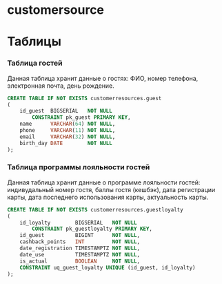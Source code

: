 # customersource



# Таблицы
### Таблица гостей
Данная таблица хранит данные о гостях: ФИО, номер телефона, электронная почта, день рождение.
```sql
CREATE TABLE IF NOT EXISTS customerresources.guest
(
    id_guest  BIGSERIAL   NOT NULL
        CONSTRAINT pk_guest PRIMARY KEY,
    name      VARCHAR(64) NOT NULL,
    phone     VARCHAR(11) NOT NULL,
    email     VARCHAR(32) NOT NULL,
    birth_day DATE        NOT NULL
);
```

### Таблица программы лояльности гостей
Данная таблица хранит данные о программе лояльности гостей: индивудальный номер гостя, баллы гостя (кешбэк), дата регистрации карты, дата последнего использования карты, актуальность карты.
```sql
CREATE TABLE IF NOT EXISTS customerresources.guestloyalty
(
    id_loyalty        BIGSERIAL   NOT NULL
        CONSTRAINT pk_guestloyalty PRIMARY KEY,
    id_guest          BIGINT      NOT NULL,
    cashback_points   INT         NOT NULL,
    date_registration TIMESTAMPTZ NOT NULL,
    date_use          TIMESTAMPTZ NOT NULL,
    is_actual         BOOLEAN     NOT NULL,
    CONSTRAINT uq_guest_loyalty UNIQUE (id_guest, id_loyalty)
);
```